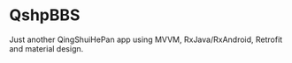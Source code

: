# QshpBBS
Just another QingShuiHePan app using MVVM, RxJava/RxAndroid, Retrofit and material design.
